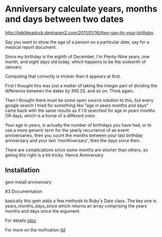 # Anniversary calculate years, months and days between two dates
http://talklikeaduck.denhaven2.com/2011/01/16/they-say-its-your-birthday

Say you want to show the age of a person on a particular date, say for a medical report document.

Since my birthday is the eighth of December, I'm Plenty-Nine years, one month, and eight days old today, which happens to be the sixteenth of January.

Computing that correctly is trickier than it appears at first.

First I thought this was just a matter of taking the integer part of dividing the difference between the dates by 365.25, and so on.  Think again.

Then I thought there must be some open source solution to this, but every google search I tried for something like "age in years months and days" came back with the same results as if I'd searched for age in years months OR days, which is a horse of a different color.

Your age in years, is actually the number of birthdays you have had, or to use a more generic term for the yearly recurrence of an event anniversaries, then you count the months between your last birthday anniversary and your last 'monthiversary', then the days since then.

There are complications since some months are shorter than others, so geting this right is a bit tricky.  Hence Anniversary

## Installation

  gem install anniversary
  
#3 Documentation

  basically this gem adds a few methods to Ruby's Date class. The key one is years_months_days_since which returns an array comprising the years months and days since the argument.
  
  For details [rdoc](http://rdoc.info/github/rubyredrick/anniversary/master/Date "see the RDoc")
  
  For more on the mofivation [tld](http://talklikeaduck.denhaven2.com/2011/01/16/they-say-its-your-birthday "see my Blog")